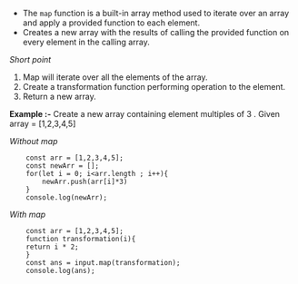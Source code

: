- The `map` function is a built-in array method used to iterate over an array and apply a provided function to each element.
- Creates a new array with the results of calling the provided function on every element in the calling array.

*Short point*
1. Map will iterate over all the elements of the array.
2. Create a transformation function performing operation to the element.
3. Return a new array. 

**Example :-** Create a new array containing element multiples of 3 . Given array = [1,2,3,4,5]

*Without map*

		const arr = [1,2,3,4,5];
		const newArr = [];
		for(let i = 0; i<arr.length ; i++){
			newArr.push(arr[i]*3)
		}
		console.log(newArr);

*With map*

		const arr = [1,2,3,4,5];
		function transformation(i){
		return i * 2;
		}
		const ans = input.map(transformation);
		console.log(ans);